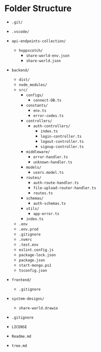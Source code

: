 # Folder Structure
- `.git/`
- `.vscode/`
  
- `api-endpoints-collection/`
  - `hoppscotch/`
    - `share-world-env.json`
    - `share-world.json`

- `backend/`
  - `dist/`
  - `node_modules/`
  - `src/`
    - `configs/`
      - `connect-DB.ts`
    - `constants/`
      - `env.ts`
      - `error-codes.ts`
    - `controllers/`
      - `auth-controllers/`
        - `index.ts`
        - `login-controller.ts`
        - `logout-controller.ts`
        - `signup-controller.ts`
    - `middleware/`
      - `error-handler.ts`
      - `unknown-handler.ts`
    - `models/`
      - `users.model.ts`
    - `routes/`
      - `auth-route-handler.ts`
      - `file-upload-router-handler.ts`
      - `routes.ts`
    - `schemas/`
      - `auth-schemas.ts`
    - `utils/`
      - `app-error.ts`
    - `index.ts`
  - `.env`
  - `.env.prod`
  - `.gitignore`
  - `.nvmrc`
  - `.test.env`
  - `eslint.config.js`
  - `package-lock.json`
  - `package.json`
  - `start-mongo.ps1`
  - `tsconfig.json`

- `frontend/`
  - `.gitignore`

- `system-designs/`
  - `share-world.drawio`

- `.gitignore`
- `LICENSE`
- `Readme.md`
- `tree.md`
